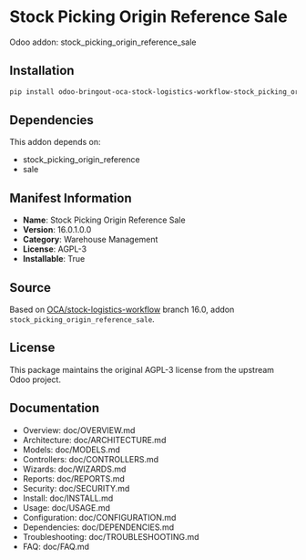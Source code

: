 # Stock Picking Origin Reference Sale

Odoo addon: stock_picking_origin_reference_sale

## Installation

```bash
pip install odoo-bringout-oca-stock-logistics-workflow-stock_picking_origin_reference_sale
```

## Dependencies

This addon depends on:
- stock_picking_origin_reference
- sale

## Manifest Information

- **Name**: Stock Picking Origin Reference Sale
- **Version**: 16.0.1.0.0
- **Category**: Warehouse Management
- **License**: AGPL-3
- **Installable**: True

## Source

Based on [OCA/stock-logistics-workflow](https://github.com/OCA/stock-logistics-workflow) branch 16.0, addon `stock_picking_origin_reference_sale`.

## License

This package maintains the original AGPL-3 license from the upstream Odoo project.

## Documentation

- Overview: doc/OVERVIEW.md
- Architecture: doc/ARCHITECTURE.md
- Models: doc/MODELS.md
- Controllers: doc/CONTROLLERS.md
- Wizards: doc/WIZARDS.md
- Reports: doc/REPORTS.md
- Security: doc/SECURITY.md
- Install: doc/INSTALL.md
- Usage: doc/USAGE.md
- Configuration: doc/CONFIGURATION.md
- Dependencies: doc/DEPENDENCIES.md
- Troubleshooting: doc/TROUBLESHOOTING.md
- FAQ: doc/FAQ.md
